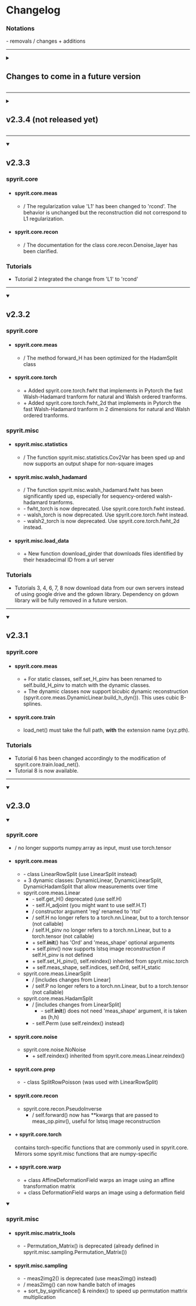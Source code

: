 # Changelog

### Notations

\- removals
/ changes
\+ additions

---

<details>
<summary>

## Changes to come in a future version

</summary>

    
</details>

---

<details><summary>

## v2.3.4 (not released yet)
</summary>

### spyrit.core
* #### spyrit.core.meas
    * / The regularization value 'L1' has been changed to 'rcond'. The behavior is unchanged but the reconstruction did not correspond to L1 regularization.
    * / Fixed .pinv() output shape (it was transposed with some regularisation methods)
    * / Fixed some device errors when using cuda with .pinv()
    * / The measurement matrix H is now stored with the data type it is given to the constructor (it was previously converted to torch.float32 for memory reasons)
    * \+ added in the .pinv() method a diff parameter enabling differentiated reconstructions (subtracting negative patterns/measurements to the positive patterns/measurements)
* #### spyrit.core.recon
    * \- The class core.recon.Denoise_layer is deprecated and will be removed in a future version
    * / The class TikhonovMeasurementPriorDiag no longer uses Denoise_layer and uses instead an internal method to handle the denoising. 
* #### spyrit.core.train
    * / load_net() uses the weights_only=True parameter in the torch.load() function. Documentation updated
* #### spyrit.core.warp
    * / The warping operation (forward method) now has to be performed on (b,c,h,w) input tensors, and returns (b, time, c, h, w) output tensors.
    * / The AffineDeformationField does not store anymore the field as an attribute, but is rather generated on the fly. This allows for more efficient memory management.
    * / In AffineDeformationField the image size can be changed.
    * \+ It is now possible to use biquintic (5th-order) warping. This uses scikit-image's (skimage) warp function, which relies on numpy arrays.

### Tutorials

* Tutorial 2 integrated the change from 'L1' to 'rcond'

</details>

---

<details open><summary>

## v2.3.3
</summary>

### spyrit.core
* #### spyrit.core.meas
    * / The regularization value 'L1' has been changed to 'rcond'. The behavior is unchanged but the reconstruction did not correspond to L1 regularization.
* #### spyrit.core.recon
    * / The documentation for the class core.recon.Denoise_layer has been clarified.

### Tutorials

* Tutorial 2 integrated the change from 'L1' to 'rcond'

</details>

---

<details open><summary>

## v2.3.2
</summary>

### spyrit.core
* #### spyrit.core.meas
    * / The method forward_H has been optimized for the HadamSplit class
* #### spyrit.core.torch
    * \+ Added spyrit.core.torch.fwht that implements in Pytorch the fast Walsh-Hadamard tranform for natural and Walsh ordered tranforms.
    * \+ Added spyrit.core.torch.fwht_2d that implements in Pytorch the fast Walsh-Hadamard tranform in 2 dimensions for natural and Walsh ordered tranforms.

### spyrit.misc

* #### spyrit.misc.statistics
    * / The function spyrit.misc.statistics.Cov2Var has been sped up and now supports an output shape for non-square images
* #### spyrit.misc.walsh_hadamard
    * / The function spyrit.misc.walsh_hadamard.fwht has been significantly sped up, especially for sequency-ordered walsh-hadamard tranforms.
    * \- fwht_torch is now deprecated. Use spyrit.core.torch.fwht instead.
    * \- walsh_torch is now deprecated. Use spyrit.core.torch.fwht instead.
    * \- walsh2_torch is now deprecated. Use spyrit.core.torch.fwht_2d instead.
* #### spyrit.misc.load_data
    * \+ New function download_girder that downloads files identified by their hexadecimal ID from a url server

### Tutorials

* Tutorials 3, 4, 6, 7, 8 now download data from our own servers instead of using google drive and the gdown library. Dependency on gdown library will be fully removed in a future version.

</details>

---

<details open><summary>

## v2.3.1
</summary>

### spyrit.core

* #### spyrit.core.meas
    * \+ For static classes, self.set_H_pinv has been renamed to self.build_H_pinv to match with the dynamic classes.
    * \+ The dynamic classes now support bicubic dynamic reconstruction (spyrit.core.meas.DynamicLinear.build_h_dyn()). This uses cubic B-splines.
* #### spyrit.core.train
    * load_net() must take the full path, **with** the extension name (xyz.pth).

### Tutorials

* Tutorial 6 has been changed accordingly to the modification of spyrit.core.train.load_net().
* Tutorial 8 is now available.

</details>

---

<details open><summary>

## v2.3.0
</summary>

<details open><summary>

### spyrit.core
</summary>

* / no longer supports numpy.array as input, must use torch.tensor
* #### spyrit.core.meas
    * \- class LinearRowSplit (use LinearSplit instead)
    * \+ 3 dynamic classes: DynamicLinear, DynamicLinearSplit, DynamicHadamSplit that allow measurements over time
    * spyrit.core.meas.Linear
        * \- self.get_H() deprecated (use self.H)
        * \- self.H_adjoint (you might want to use self.H.T)
        * / constructor argument 'reg' renamed to 'rtol'
        * / self.H no longer refers to a torch.nn.Linear, but to a torch.tensor (not callable)
        * / self.H_pinv no longer refers to a torch.nn.Linear, but to a torch.tensor (not callable)
        * \+ self.__init__() has 'Ord' and 'meas_shape' optional arguments
        * \+ self.pinv() now supports lstsq image reconstruction if self.H_pinv is not defined
        * \+ self.set_H_pinv(), self.reindex() inherited from spyrit.misc.torch
        * \+ self.meas_shape, self.indices, self.Ord, self.H_static
    * spyrit.core.meas.LinearSplit
        * / [includes changes from Linear]
        * / self.P no longer refers to a torch.nn.Linear, but to a torch.tensor (not callable)
    * spyrit.core.meas.HadamSplit
        * / [includes changes from LinearSplit]
            * \- self.__init__() does not need 'meas_shape' argument, it is taken as (h,h)
        * \- self.Perm (use self.reindex() instead)
* #### spyrit.core.noise
    * spyrit.core.noise.NoNoise
        * \+ self.reindex() inherited from spyrit.core.meas.Linear.reindex()
* #### spyrit.core.prep
    * \- class SplitRowPoisson (was used with LinearRowSplit)
* #### spyrit.core.recon
    * spyrit.core.recon.PseudoInverse
        * / self.forward() now has **kwargs that are passed to meas_op.pinv(), useful for lstsq image reconstruction
* #### \+ spyrit.core.torch
    contains torch-specific functions that are commonly used in spyrit.core. Mirrors some spyrit.misc functions that are numpy-specific
* #### \+ spyrit.core.warp
    * \+ class AffineDeformationField
        warps an image using an affine transformation matrix
    * \+ class DeformationField
        warps an image using a deformation field
</details>

<details open><summary>

### spyrit.misc
</summary>

* #### spyrit.misc.matrix_tools
    * \- Permutation_Matrix() is deprecated (already defined in spyrit.misc.sampling.Permutation_Matrix())
* #### spyrit.misc.sampling
    * \- meas2img2() is deprecated (use meas2img() instead)
    * / meas2img() can now handle batch of images
    * \+ sort_by_significance() & reindex() to speed up permutation mattrix multiplication
</details>
